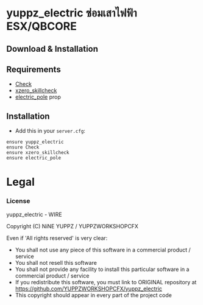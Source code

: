 # yuppz_electric ซ่อมเสาไฟฟ้า ESX/QBCORE

## Download & Installation
## Requirements
- [Check]()
- [xzero_skillcheck]()
- [electric_pole]() prop


## Installation
- Add this in your `server.cfg`:

```
ensure yuppz_electric
ensure Check
ensure xzero_skillcheck
ensure electric_pole
```

# Legal
### License

yuppz_electric - WIRE 

Copyright (C) NiNE YUPPZ / YUPPZWORKSHOPCFX

Even if 'All rights reserved' is very clear:

- You shall not use any piece of this software in a commercial product / service
- You shall not resell this software
- You shall not provide any facility to install this particular software in a commercial product / service
- If you redistribute this software, you must link to ORIGINAL repository at https://github.com/YUPPZWORKSHOPCFX/yuppz_electric
- This copyright should appear in every part of the project code
